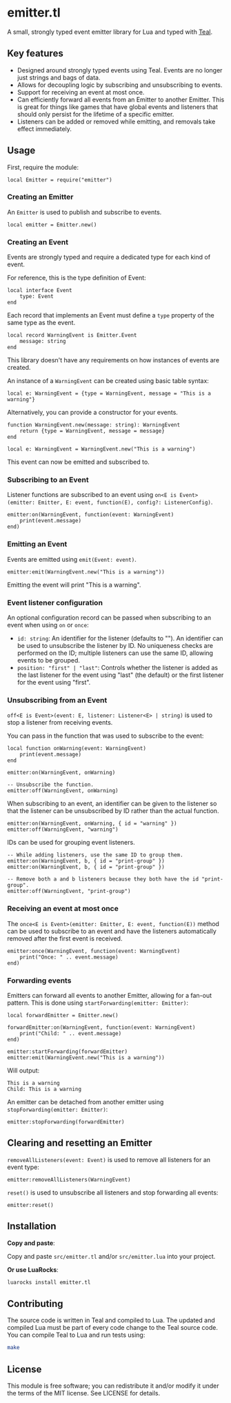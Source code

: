 # emitter.tl

A small, strongly typed event emitter library for Lua and typed with
[Teal](https://github.com/teal-language/tl).

## Key features

* Designed around strongly typed events using Teal. Events are no longer just
  strings and bags of data.
* Allows for decoupling logic by subscribing and unsubscribing to events.
* Support for receiving an event at most once.
* Can efficiently forward all events from an Emitter to another Emitter.
  This is great for things like games that have global events and listeners
  that should only persist for the lifetime of a specific emitter.
* Listeners can be added or removed while emitting, and removals take effect
  immediately.

## Usage

First, require the module:

```teal
local Emitter = require("emitter")
```

### Creating an Emitter

An `Emitter` is used to publish and subscribe to events.

```teal
local emitter = Emitter.new()
```

### Creating an Event

Events are strongly typed and require a dedicated type for each kind of event.

For reference, this is the type definition of Event:

```teal
local interface Event
    type: Event
end
```

Each record that implements an Event must define a `type` property of the same
type as the event.

```teal
local record WarningEvent is Emitter.Event
    message: string
end
```

This library doesn't have any requirements on how instances of events are
created.

An instance of a `WarningEvent` can be created using basic table syntax:

```teal
local e: WarningEvent = {type = WarningEvent, message = "This is a warning"}
```

Alternatively, you can provide a constructor for your events.

```teal
function WarningEvent.new(message: string): WarningEvent
    return {type = WarningEvent, message = message}
end

local e: WarningEvent = WarningEvent.new("This is a warning")
```

This event can now be emitted and subscribed to.

### Subscribing to an Event

Listener functions are subscribed to an event using
`on<E is Event>(emitter: Emitter, E: event, function(E), config?: ListenerConfig)`.

```teal
emitter:on(WarningEvent, function(event: WarningEvent)
    print(event.message)
end)
```

### Emitting an Event

Events are emitted using `emit(Event: event)`.

```teal
emitter:emit(WarningEvent.new("This is a warning"))
```

Emitting the event will print "This is a warning".

### Event listener configuration

An optional configuration record can be passed when subscribing to an event
when using `on` or `once`:

* `id: string`: An identifier for the listener (defaults to ""). An identifier
  can be used to unsubscribe the listener by ID. No uniqueness checks are
  performed on the ID; multiple listeners can use the same ID, allowing events
  to be grouped.
* `position: "first" | "last"`: Controls whether the listener is added as the
  last listener for the event using "last" (the default) or the first listener
  for the event using "first".

### Unsubscribing from an Event

`off<E is Event>(event: E, listener: Listener<E> | string)` is used to
stop a listener from receiving events.

You can pass in the function that was used to subscribe to the event:

```teal
local function onWarning(event: WarningEvent)
    print(event.message)
end

emitter:on(WarningEvent, onWarning)

-- Unsubscribe the function.
emitter:off(WarningEvent, onWarning)
```

When subscribing to an event, an identifier can be given to the listener
so that the listener can be unsubscribed by ID rather than the actual function.

```teal
emitter:on(WarningEvent, onWarning, { id = "warning" })
emitter:off(WarningEvent, "warning")
```

IDs can be used for grouping event listeners.

```teal
-- While adding listeners, use the same ID to group them.
emitter:on(WarningEvent, b, { id = "print-group" })
emitter:on(WarningEvent, b, { id = "print-group" })

-- Remove both a and b listeners because they both have the id "print-group".
emitter:off(WarningEvent, "print-group")
```

### Receiving an event at most once

The `once<E is Event>(emitter: Emitter, E: event, function(E))` method can be
used to subscribe to an event and have the listeners automatically removed
after the first event is received.

```teal
emitter:once(WarningEvent, function(event: WarningEvent)
    print("Once: " .. event.message)
end)
```

### Forwarding events

Emitters can forward all events to another Emitter, allowing for a fan-out
pattern. This is done using `startForwarding(emitter: Emitter)`:

```teal
local forwardEmitter = Emitter.new()

forwardEmitter:on(WarningEvent, function(event: WarningEvent)
    print("Child: " .. event.message)
end)

emitter:startForwarding(forwardEmitter)
emitter:emit(WarningEvent.new("This is a warning"))
```

Will output:

```text
This is a warning
Child: This is a warning
```

An emitter can be detached from another emitter using
`stopForwarding(emitter: Emitter)`:

```teal
emitter:stopForwarding(forwardEmitter)
```

## Clearing and resetting an Emitter

`removeAllListeners(event: Event)` is used to remove all listeners for
an event type:

```teal
emitter:removeAllListeners(WarningEvent)
```

`reset()` is used to unsubscribe all listeners and stop forwarding all events:

```teal
emitter:reset()
```

## Installation

**Copy and paste**:

Copy and paste `src/emitter.tl` and/or `src/emitter.lua` into your project.

**Or use LuaRocks**:

```sh
luarocks install emitter.tl
```

## Contributing

The source code is written in Teal and compiled to Lua. The updated and
compiled Lua must be part of every code change to the Teal source code.
You can compile Teal to Lua and run tests using:

```sh
make
```

## License

This module is free software; you can redistribute it and/or modify it under
the terms of the MIT license. See LICENSE for details.
